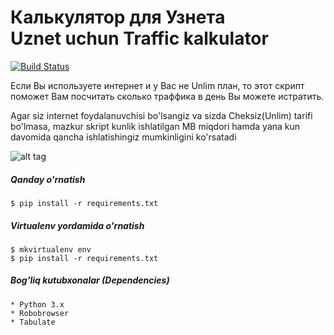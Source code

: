 # Калькулятор для Узнета <br/> Uznet uchun Traffic kalkulator
[![Build Status](https://travis-ci.org/mirzaevaziz/uz_inet_traffic_calc.svg?branch=master)](https://travis-ci.org/mirzaevaziz/uz_inet_traffic_calc)

Если Вы используете интернет и у Вас не Unlim план, то этот скрипт поможет Вам посчитать сколько траффика в день Вы можете истратить.


Agar siz internet foydalanuvchisi bo'lsangiz va sizda Cheksiz(Unlim) tarifi bo'lmasa, mazkur skript kunlik ishlatilgan MB miqdori hamda yana kun davomida qancha ishlatishingiz mumkinligini ko'rsatadi

![alt tag](https://github.com/mirzaevaziz/uz_inet_traffic_calc/blob/master/Screen.png?raw=true)

##### Qanday o'rnatish
    $ pip install -r requirements.txt 
    
##### Virtualenv yordamida o'rnatish 
    $ mkvirtualenv env
    $ pip install -r requirements.txt 
##### Bog'liq kutubxonalar (Dependencies)
    * Python 3.x
    * Robobrowser
    * Tabulate
    
